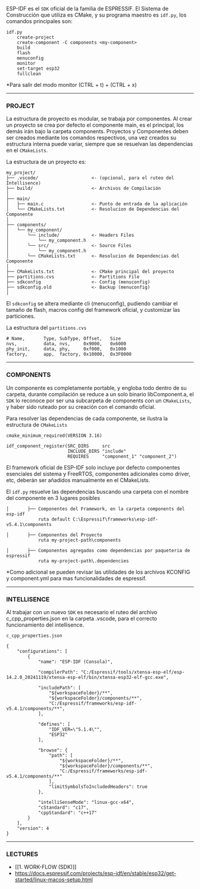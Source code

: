 ESP-IDF es el `SDK` oficial de la familia de ESPRESSIF. El Sistema de Construcción que utiliza es CMake, y su programa maestro es `idf.py`, los comandos principales son:

```
idf.py
	create-project
	create-component -C components <my-component>
	build
	flash
	menuconfig
	monitor
	set-target esp32
	fullclean
```

*Para salir del modo monitor  (CTRL + t) + (CTRL + x)

---
### PROJECT
La estructura de proyecto es modular, se trabaja por componentes. Al crear un proyecto se crea por defecto el componente main, es el principal, los demás irán bajo la carpeta components. Proyectos y Componentes deben ser creados mediante los comandos respectivos, una vez creados su estructura interna puede variar, siempre que se resuelvan las dependencias en el `CMakeLists`.

La estructura de un proyecto es:

```
my_project/
├── .vscode/                    <- (opcional, para el ruteo del Intellisence)
├── build/                      <- Archivos de Compilación
│
├── main/                       
│   ├── main.c                  <- Punto de entrada de la aplicación
│   └── CMakeLists.txt          <- Resolucion de Dependencias del Componente
│
├── components/                 
│   └── my_component/
│       └── include/            <- Headers Files
│           └── my_component.h
│       └── src/                <- Source Files
│           └── my_component.h
│       └── CMakeLists.txt      <- Resolucion de Dependencias del Componente
│
├── CMakeLists.txt              <- CMake principal del proyecto
├── partitions.cvs              <- Partitions File
├── sdkconfig                   <- Config (menuconfig)
├── sdkconfig.old               <- Backup (menuconfig)
│
```

El `sdkconfig` se altera mediante cli (menuconfig), pudiendo cambiar el tamaño de flash, macros config del framework oficial, y customizar las particiones. 

La estructura del `partitions.cvs` 

```
# Name,       Type, SubType, Offset,   Size
nvs,          data, nvs,     0x9000,   0x6000
phy_init,     data, phy,     0xf000,   0x1000
factory,      app,  factory, 0x10000,  0x3F0000
```

---
### COMPONENTS
Un componente es completamente portable, y engloba todo dentro de su carpeta, durante compilación se reduce a un solo binario libComponent.a, el `SDK` lo reconoce por ser una subcarpeta de components con un `CMakeLists`, y haber sido ruteado por su creación con el comando oficial. 

Para resolver las dependencias de cada componente, se ilustra la estructura de `CMakeLists`

```
cmake_minimum_required(VERSION 3.16)

idf_component_register(SRC_DIRS     src
                       INCLUDE_DIRS "include"
                       REQUIRES     "component_1" "component_2")
```

El framework oficial de ESP-IDF solo incluye por defecto componentes esenciales del sistema y FreeRTOS, componentes adicionales como driver, etc, deberán ser añadidos manualmente en el CMakeLists.

El `idf.py` resuelve las dependencias buscando una carpeta con el nombre del componente en 3 lugares posibles

```
│       ├── Componentes del Framework, en la carpeta components del esp-idf
			ruta default C:\Espressif\frameworks\esp-idf-v5.4.1\components
			
│       ├── Componentes del Proyecto
			ruta my-project-path\components
			
│       ├── Componentes agregados como dependencias por paqueteria de espressif
			ruta my-project-path\.dependencies 
```

*Como adicional se pueden revisar las utilidades de los archivos KCONFIG y component.yml para mas funcionalidades de espressif.

---
### INTELLISENCE
Al trabajar con un nuevo `SDK` es necesario el ruteo del archivo c_cpp_properties.json en la carpeta .vscode, para el correcto funcionamiento del intellisence.

```
c_cpp_properties.json

{
    "configurations": [
        {
            "name": "ESP-IDF (Consola)",
            
            "compilerPath": "C:/Espressif/tools/xtensa-esp-elf/esp-14.2.0_20241119/xtensa-esp-elf/bin/xtensa-esp32-elf-gcc.exe",
            
            "includePath": [
                "${workspaceFolder}/**",
                "${workspaceFolder}/components/**",
                "C:/Espressif/frameworks/esp-idf-v5.4.1/components/**",
            ],

            "defines": [
                "IDF_VER=\"5.1.4\"",
                "ESP32"
            ],
            
            "browse": {
                "path": [
                    "${workspaceFolder}/**",
                    "${workspaceFolder}/components/**",
                    "C:/Espressif/frameworks/esp-idf-v5.4.1/components/**"
                ],
                "limitSymbolsToIncludedHeaders": true
            },
            
            "intelliSenseMode": "linux-gcc-x64",
            "cStandard": "c17",
            "cppStandard": "c++17"
        }
    ],
    "version": 4
}

```

---
### LECTURES
- [[1. WORK-FLOW (SDK)]]
- https://docs.espressif.com/projects/esp-idf/en/stable/esp32/get-started/linux-macos-setup.html
